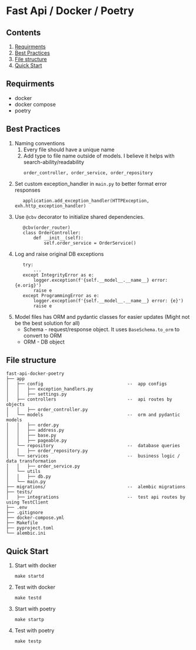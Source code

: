# Fast Api / Docker / Poetry 

## Contents
1. [Requirments](https://github.com/rannysweis/fast-api-docker-poetry#Requirments)
2. [Best Practices](https://github.com/rannysweis/fast-api-docker-poetry#Best-Practices)
3. [File structure](https://github.com/rannysweis/fast-api-docker-poetry#File-structure)
4. [Quick Start](https://github.com/rannysweis/fast-api-docker-poetry#Quick-Start)

## Requirments
 - docker
 - docker compose
 - poetry

## Best Practices

1. Naming conventions
   1. Every file should have a unique name
   2. Add type to file name outside of models. I believe it helps with search-ability/readability 
      ```
      order_controller, order_service, order_repository
      ```
2. Set custom exception_handler in `main.py` to better format error responses
   ```
      application.add_exception_handler(HTTPException, exh.http_exception_handler)
   ```
3. Use `@cbv` decorator to initialize shared dependencies.
   ```
      @cbv(order_router)
      class OrderController:
          def __init__(self):
              self.order_service = OrderService()
   ```
4. Log and raise original DB exceptions
   ```
      try:
          ...
      except IntegrityError as e:
          logger.exception(f'{self.__model__.__name__} error: {e.orig}')
          raise e
      except ProgrammingError as e:
          logger.exception(f'{self.__model__.__name__} error: {e}')
          raise e
   ```
5. Model files has ORM and pydantic classes for easier updates (Might not be the best solution for all)
   - Schema - request/response object. It uses `BaseSchema.to_orm` to convert to ORM
   - ORM - DB object



## File structure
```
fast-api-docker-poetry 
├── app
│   ├── config                                --  app configs
│   │   ├── exception_handlers.py        
│   │   ├── settings.py                  
│   ├── controllers                           --  api routes by objects
│   │   ├── order_controller.py 
│   └── models                                --  orm and pydantic models
│   │   ├── order.py
│   │   ├── address.py
│   │   ├── base.py
│   │   ├── pageable.py
│   └── repository                            --  database queries
│   │   ├── order_repository.py
│   └── services                              --  business logic / data transformation
│   │   ├── order_service.py
│   └── utils
│   │   ├── db.py
│   └── main.py
├── migrations/                               --  alembic migrations
├── tests/
│   ├── integrations                          --  test api routes by using TestClient
├── .env
├── .gitignore
├── docker-compose.yml
├── Makefile
├── pyproject.toml
└── alembic.ini
```



## Quick Start

1. Start with docker
    ```
    make startd
    ```
2. Test with docker
    ```
    make testd
    ```
3. Start with poetry
    ```
    make startp
    ```
4. Test with poetry
    ```
    make testp
    ```

